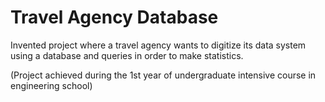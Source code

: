 # Travel Agency Database

Invented project where a travel agency wants to digitize its data system using a database and queries in order to make statistics.

(Project achieved during the 1st year of undergraduate intensive course in engineering school)
